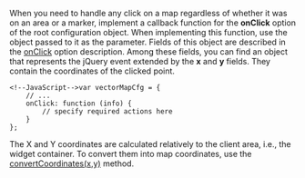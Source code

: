 When you need to handle any click on a map regardless of whether it was on an area or a marker, implement a callback function for the **onClick** option of the root configuration object. When implementing this function, use the object passed to it as the parameter. Fields of this object are described in the [onClick](/api-reference/20%20Data%20Visualization%20Widgets/70%20dxVectorMap/1%20Configuration/onClick.md '/Documentation/ApiReference/Data_Visualization_Widgets/dxVectorMap/Configuration/#onClick') option description. Among these fields, you can find an object that represents the jQuery event extended by the **x** and **y** fields. They contain the coordinates of the clicked point.

	<!--JavaScript-->var vectorMapCfg = {
		// ...
		onClick: function (info) {
			// specify required actions here
		}
	};

The X and Y coordinates are calculated relatively to the client area, i.e., the widget container. To convert them into map coordinates, use the [convertCoordinates(x,y)](/api-reference/20%20Data%20Visualization%20Widgets/70%20dxVectorMap/3%20Methods/convertCoordinates(x_y).md '/Documentation/ApiReference/Data_Visualization_Widgets/dxVectorMap/Methods/#convertCoordinatesx_y') method.